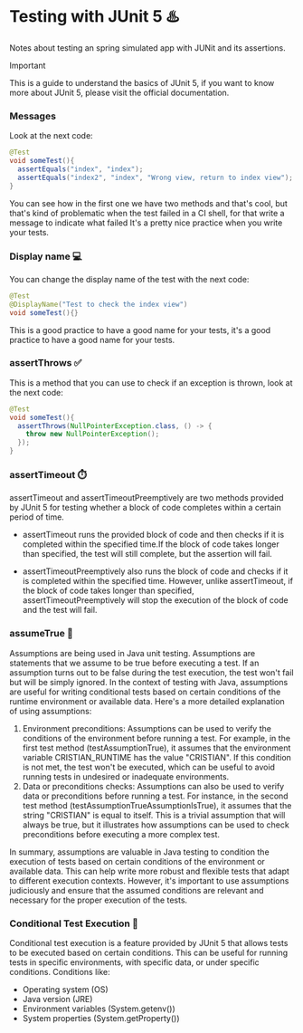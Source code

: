 # Testing with JUnit 5  ♨️

Notes about testing an spring simulated app with JUNit and its assertions.

>[!IMPORTANT]
> This is a guide to understand the basics of JUnit 5, if you want to know more about JUnit 5, please visit the official documentation.


### Messages

Look at the next code: 
```java
@Test
void someTest(){
  assertEquals("index", "index"); 
  assertEquals("index2", "index", "Wrong view, return to index view");
}
```
You can see how in the first one we have two methods and that's cool, but that's kind of problematic
when the test failed in a CI shell, for that write a message to indicate what failed It's a pretty nice
practice when you write your tests.


### Display name 💻

You can change the display name of the test with the next code:
```java
@Test
@DisplayName("Test to check the index view")
void someTest(){}
```
This is a good practice to have a good name for your tests, it's a good practice to have a good name for your tests.


### assertThrows ✅

This is a method that you can use to check if an exception is thrown, look at the next code:
```java
@Test
void someTest(){
  assertThrows(NullPointerException.class, () -> {
    throw new NullPointerException();
  });
}
```

### assertTimeout ⏱️

assertTimeout and assertTimeoutPreemptively are two methods provided by JUnit 5 for testing whether 
a block of code completes within a certain period of time. 

* assertTimeout runs the provided block 
of code and then checks if it is completed within the specified time.If the block of code takes longer 
than specified, the test will still complete, but the assertion will fail.  

* assertTimeoutPreemptively also runs the block of code and checks if it is completed within the specified time. 
However, unlike assertTimeout, if the block of code takes longer than specified, 
assertTimeoutPreemptively will stop the execution of the block of code and the test will fail.

### assumeTrue 🤔

Assumptions are being used in Java unit testing. Assumptions are statements that 
we assume to be true before executing a test. If an assumption turns out to be false during the test
execution, the test won't fail but will be simply ignored.
In the context of testing with Java, assumptions are useful for writing conditional tests based on 
certain conditions of the runtime environment or available data. Here's a more detailed explanation 
of using assumptions:
1. Environment preconditions: Assumptions can be used to verify the conditions of the environment 
before running a test. For example, in the first test method (testAssumptionTrue), it assumes that 
the environment variable CRISTIAN_RUNTIME has the value "CRISTIAN". If this condition is not met, the
test won't be executed, which can be useful to avoid running tests in undesired or inadequate environments.
2. Data or preconditions checks: Assumptions can also be used to verify data or preconditions before 
running a test. For instance, in the second test method (testAssumptionTrueAssumptionIsTrue), it assumes
that the string "CRISTIAN" is equal to itself. This is a trivial assumption that will always be true, but
it illustrates how assumptions can be used to check preconditions before executing a more complex test.

In summary, assumptions are valuable in Java testing to condition the execution of tests based on certain
conditions of the environment or available data. This can help write more robust and 
flexible tests that adapt to different execution contexts. However, it's important to use assumptions 
judiciously and ensure that the assumed conditions are relevant and necessary for the proper execution of the tests.

### Conditional Test Execution 🚀

Conditional test execution is a feature provided by JUnit 5 that allows tests to be executed based on certain conditions.
This can be useful for running tests in specific environments, with specific data, or under specific conditions.
Conditions like: 
* Operating system (OS)
* Java version (JRE)
* Environment variables (System.getenv())
* System properties (System.getProperty())